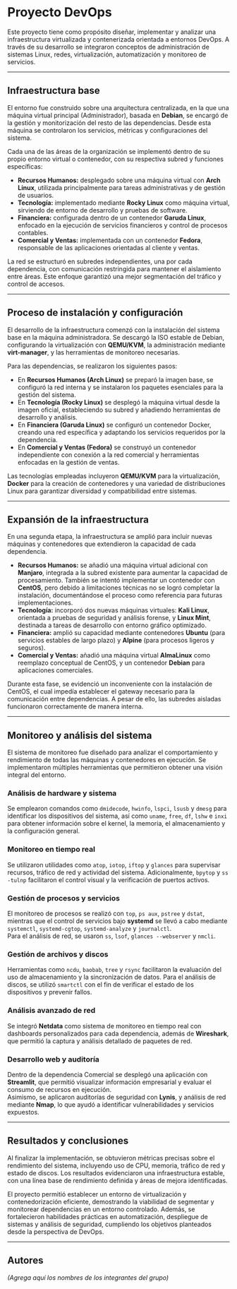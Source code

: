 # Proyecto DevOps

Este proyecto tiene como propósito diseñar, implementar y analizar una infraestructura virtualizada y contenerizada orientada a entornos DevOps. A través de su desarrollo se integraron conceptos de administración de sistemas Linux, redes, virtualización, automatización y monitoreo de servicios.

---

## Infraestructura base

El entorno fue construido sobre una arquitectura centralizada, en la que una máquina virtual principal (Administrador), basada en **Debian**, se encargó de la gestión y monitorización del resto de las dependencias. Desde esta máquina se controlaron los servicios, métricas y configuraciones del sistema.

Cada una de las áreas de la organización se implementó dentro de su propio entorno virtual o contenedor, con su respectiva subred y funciones específicas:

- **Recursos Humanos:** desplegado sobre una máquina virtual con **Arch Linux**, utilizada principalmente para tareas administrativas y de gestión de usuarios.  
- **Tecnología:** implementado mediante **Rocky Linux** como máquina virtual, sirviendo de entorno de desarrollo y pruebas de software.  
- **Financiera:** configurada dentro de un contenedor **Garuda Linux**, enfocado en la ejecución de servicios financieros y control de procesos contables.  
- **Comercial y Ventas:** implementada con un contenedor **Fedora**, responsable de las aplicaciones orientadas al cliente y ventas.

La red se estructuró en subredes independientes, una por cada dependencia, con comunicación restringida para mantener el aislamiento entre áreas. Este enfoque garantizó una mejor segmentación del tráfico y control de accesos.

---

## Proceso de instalación y configuración

El desarrollo de la infraestructura comenzó con la instalación del sistema base en la máquina administradora. Se descargó la ISO estable de Debian, configurando la virtualización con **QEMU/KVM**, la administración mediante **virt-manager**, y las herramientas de monitoreo necesarias.

Para las dependencias, se realizaron los siguientes pasos:

- En **Recursos Humanos (Arch Linux)** se preparó la imagen base, se configuró la red interna y se instalaron los paquetes esenciales para la gestión del sistema.  
- En **Tecnología (Rocky Linux)** se desplegó la máquina virtual desde la imagen oficial, estableciendo su subred y añadiendo herramientas de desarrollo y análisis.  
- En **Financiera (Garuda Linux)** se configuró un contenedor Docker, creando una red específica y adaptando los servicios requeridos por la dependencia.  
- En **Comercial y Ventas (Fedora)** se construyó un contenedor independiente con conexión a la red comercial y herramientas enfocadas en la gestión de ventas.

Las tecnologías empleadas incluyeron **QEMU/KVM** para la virtualización, **Docker** para la creación de contenedores y una variedad de distribuciones Linux para garantizar diversidad y compatibilidad entre sistemas.

---

## Expansión de la infraestructura

En una segunda etapa, la infraestructura se amplió para incluir nuevas máquinas y contenedores que extendieron la capacidad de cada dependencia.

- **Recursos Humanos:** se añadió una máquina virtual adicional con **Manjaro**, integrada a la subred existente para aumentar la capacidad de procesamiento. También se intentó implementar un contenedor con **CentOS**, pero debido a limitaciones técnicas no se logró completar la instalación, documentándose el proceso como referencia para futuras implementaciones.  
- **Tecnología:** incorporó dos nuevas máquinas virtuales: **Kali Linux**, orientada a pruebas de seguridad y análisis forense, y **Linux Mint**, destinada a tareas de desarrollo con entorno gráfico optimizado.  
- **Financiera:** amplió su capacidad mediante contenedores **Ubuntu** (para servicios estables de largo plazo) y **Alpine** (para procesos ligeros y seguros).  
- **Comercial y Ventas:** añadió una máquina virtual **AlmaLinux** como reemplazo conceptual de CentOS, y un contenedor **Debian** para aplicaciones comerciales.

Durante esta fase, se evidenció un inconveniente con la instalación de CentOS, el cual impedía establecer el gateway necesario para la comunicación entre dependencias. A pesar de ello, las subredes aisladas funcionaron correctamente de manera interna.

---

## Monitoreo y análisis del sistema

El sistema de monitoreo fue diseñado para analizar el comportamiento y rendimiento de todas las máquinas y contenedores en ejecución. Se implementaron múltiples herramientas que permitieron obtener una visión integral del entorno.

### Análisis de hardware y sistema
Se emplearon comandos como `dmidecode`, `hwinfo`, `lspci`, `lsusb` y `dmesg` para identificar los dispositivos del sistema, así como `uname`, `free`, `df`, `lshw` e `inxi` para obtener información sobre el kernel, la memoria, el almacenamiento y la configuración general.

### Monitoreo en tiempo real
Se utilizaron utilidades como `atop`, `iotop`, `iftop` y `glances` para supervisar recursos, tráfico de red y actividad del sistema. Adicionalmente, `bpytop` y `ss -tulnp` facilitaron el control visual y la verificación de puertos activos.

### Gestión de procesos y servicios
El monitoreo de procesos se realizó con `top`, `ps aux`, `pstree` y `dstat`, mientras que el control de servicios bajo **systemd** se llevó a cabo mediante `systemctl`, `systemd-cgtop`, `systemd-analyze` y `journalctl`.  
Para el análisis de red, se usaron `ss`, `lsof`, `glances --webserver` y `nmcli`.

### Gestión de archivos y discos
Herramientas como `ncdu`, `baobab`, `tree` y `rsync` facilitaron la evaluación del uso de almacenamiento y la sincronización de datos. Para el análisis de discos, se utilizó `smartctl` con el fin de verificar el estado de los dispositivos y prevenir fallos.

### Análisis avanzado de red
Se integró **Netdata** como sistema de monitoreo en tiempo real con dashboards personalizados para cada dependencia, además de **Wireshark**, que permitió la captura y análisis detallado de paquetes de red.

### Desarrollo web y auditoría
Dentro de la dependencia Comercial se desplegó una aplicación con **Streamlit**, que permitió visualizar información empresarial y evaluar el consumo de recursos en ejecución.  
Asimismo, se aplicaron auditorías de seguridad con **Lynis**, y análisis de red mediante **Nmap**, lo que ayudó a identificar vulnerabilidades y servicios expuestos.

---

## Resultados y conclusiones

Al finalizar la implementación, se obtuvieron métricas precisas sobre el rendimiento del sistema, incluyendo uso de CPU, memoria, tráfico de red y estado de discos. Los resultados evidenciaron una infraestructura estable, con una línea base de rendimiento definida y áreas de mejora identificadas.

El proyecto permitió establecer un entorno de virtualización y contenedorización eficiente, demostrando la viabilidad de segmentar y monitorear dependencias en un entorno controlado. Además, se fortalecieron habilidades prácticas en automatización, despliegue de sistemas y análisis de seguridad, cumpliendo los objetivos planteados desde la perspectiva de DevOps.

---

## Autores

*(Agrega aquí los nombres de los integrantes del grupo)*
